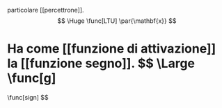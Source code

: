 particolare [[percettrone]].
$$
\Huge
\func[LTU] \par{\mathbf{x}}
$$

Ha come [[funzione di attivazione]] la [[funzione segno]].
$$
\Large
\func[g]
=
\func[sign]
$$

